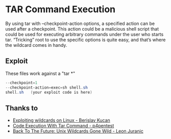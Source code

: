 # TAR Command Execution

By using tar with –checkpoint-action options, a specified action can be used after a checkpoint. This action could be a malicious shell script that could be used for executing arbitrary commands under the user who starts tar. “Tricking” root to use the specific options is quite easy, and that’s where the wildcard comes in handy.

## Exploit

These files work against a "tar *"

```powershell
--checkpoint=1
--checkpoint-action=exec=sh shell.sh
shell.sh   (your exploit code is here)
```

## Thanks to

* [Exploiting wildcards on Linux - Berislav Kucan](https://www.helpnetsecurity.com/2014/06/27/exploiting-wildcards-on-linux/)
* [Code Execution With Tar Command - p4pentest](http://p4pentest.in/2016/10/19/code-execution-with-tar-command/)
* [Back To The Future: Unix Wildcards Gone Wild - Leon Juranic](http://www.defensecode.com/public/DefenseCode_Unix_WildCards_Gone_Wild.txt)